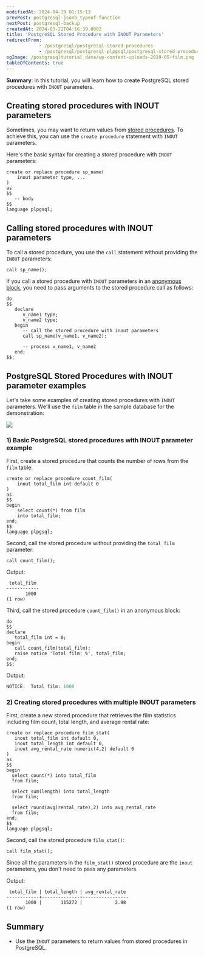 ```yaml
---
modifiedAt: 2024-04-19 01:15:13
prevPost: postgresql-jsonb_typeof-function
nextPost: postgresql-backup
createdAt: 2024-03-22T04:16:39.000Z
title: 'PostgreSQL Stored Procedure with INOUT Parameters'
redirectFrom:
            - /postgresql/postgresql-stored-procedures
            - /postgresql/postgresql-plpgsql/postgresql-stored-procedure-with-inout-parameters
ogImage: /postgresqltutorial_data/wp-content-uploads-2019-05-film.png
tableOfContents: true
---
```


**Summary**: in this tutorial, you will learn how to create PostgreSQL stored procedures with `INOUT` parameters.

## Creating stored procedures with INOUT parameters

Sometimes, you may want to return values from [stored procedures](/postgresql/postgresql-plpgsql/postgresql-create-procedure). To achieve this, you can use the `create procedure` statement with `INOUT` parameters.

Here's the basic syntax for creating a stored procedure with `INOUT` parameters:

```
create or replace procedure sp_name(
    inout parameter type, ...
)
as
$$
   -- body
$$
language plpgsql;
```

## Calling stored procedures with INOUT parameters

To call a stored procedure, you use the `call` statement without providing the `INOUT` parameters:

```
call sp_name();
```

If you call a stored procedure with `INOUT` parameters in an [anonymous block](/postgresql/postgresql-plpgsql/plpgsql-block-structure), you need to pass arguments to the stored procedure call as follows:

```
do
$$
   declare
      v_name1 type;
      v_name2 type;
   begin
      -- call the stored procedure with inout parameters
      call sp_name(v_name1, v_name2);

      -- process v_name1, v_name2
   end;
$$;
```

## PostgreSQL Stored Procedures with INOUT parameter examples

Let's take some examples of creating stored procedures with `INOUT` parameters. We'll use the `film` table in the sample database for the demonstration:

![](/postgresqltutorial_data/wp-content-uploads-2019-05-film.png)

### 1) Basic PostgreSQL stored procedures with INOUT parameter example

First, create a stored procedure that counts the number of rows from the `film` table:

```
create or replace procedure count_film(
    inout total_film int default 0
)
as
$$
begin
    select count(*) from film
    into total_film;
end;
$$
language plpgsql;
```

Second, call the stored procedure without providing the `total_film` parameter:

```
call count_film();
```

Output:

```
 total_film
------------
       1000
(1 row)
```

Third, call the stored procedure `count_film()` in an anonymous block:

```
do
$$
declare
   total_film int = 0;
begin
   call count_film(total_film);
   raise notice 'Total film: %', total_film;
end;
$$;
```

Output:

```sql
NOTICE:  Total film: 1000
```

### 2) Creating stored procedures with multiple INOUT parameters

First, create a new stored procedure that retrieves the film statistics including film count, total length, and average rental rate:

```
create or replace procedure film_stat(
   inout total_film int default 0,
   inout total_length int default 0,
   inout avg_rental_rate numeric(4,2) default 0
)
as
$$
begin
  select count(*) into total_film
  from film;

  select sum(length) into total_length
  from film;

  select round(avg(rental_rate),2) into avg_rental_rate
  from film;
end;
$$
language plpgsql;
```

Second, call the stored procedure `film_stat()`:

```
call film_stat();
```

Since all the parameters in the `film_stat()` stored procedure are the `inout` parameters, you don't need to pass any parameters.

Output:

```
 total_film | total_length | avg_rental_rate
------------+--------------+-----------------
       1000 |       115272 |            2.98
(1 row)
```

## Summary

- Use the `INOUT` parameters to return values from stored procedures in PostgreSQL.
